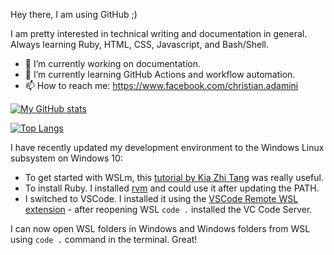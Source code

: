 Hey there, I am using GitHub ;) 

I am pretty interested in technical writing and documentation in general. Always learning Ruby, HTML, CSS, Javascript, and Bash/Shell.

- 🔭 I’m currently working on documentation.
- 🌱 I’m currently learning GitHub Actions and workflow automation.
- 📫 How to reach me: https://www.facebook.com/christian.adamini

[![My GitHub stats](https://github-readme-stats.vercel.app/api?username=cadamini&count_private=true)](https://github.com/anuraghazra/github-readme-stats)

[![Top Langs](https://github-readme-stats.vercel.app/api/top-langs/?username=cadamini&layout=compact)](https://github.com/anuraghazra/github-readme-stats)

I have recently updated my development environment to the Windows Linux subsystem on Windows 10:   

- To get started with WSLm, this [tutorial by Kia Zhi Tang](https://kiazhi.github.io/blog/Working-with-Jekyll-and-Ruby-on-Windows-for-GitHub-Pages/) was really useful. 
- To install Ruby. I installed [rvm](https://rvm.io/rvm/install) and could use it after updating the PATH. 
- I switched to VSCode. I installed it using the [VSCode Remote WSL extension](https://code.visualstudio.com/docs/remote/wsl-tutorial) - after reopening WSL `code .` installed the VC Code Server. 

I can now open WSL folders in Windows and Windows folders from WSL using `code .` command in the terminal. Great!


